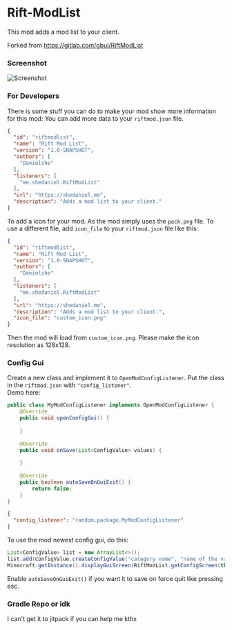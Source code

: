 # Rift-ModList
This mod adds a mod list to your client.

Forked from https://gitlab.com/gbui/RiftModList

### Screenshot
![Screenshot](https://media.discordapp.net/attachments/480755664675667980/523507883330240524/unknown.png)

### For Developers
There is some stuff you can do to make your mod show more information for this mod:
You can add more data to your `riftmod.json` file.
```json
{
  "id": "riftmodlist",
  "name": "Rift Mod List",
  "version": "1.0-SNAPSHOT",
  "authors": [
    "Danielshe"
  ],
  "listeners": [
    "me.shedaniel.RiftModList"
  ],
  "url": "https://shedaniel.me",
  "description": "Adds a mod list to your client."
}
```
To add a icon for your mod. As the mod simply uses the `pack.png` file. To use a different file, add `icon_file` to your `riftmod.json` file like this:
```json
{
  "id": "riftmodlist",
  "name": "Rift Mod List",
  "version": "1.0-SNAPSHOT",
  "authors": [
    "Danielshe"
  ],
  "listeners": [
    "me.shedaniel.RiftModList"
  ],
  "url": "https://shedaniel.me",
  "description": "Adds a mod list to your client.",
  "icon_file": "custom_icon.png"
}
```
Then the mod will load from `custom_icon.png`. Please make the icon resolution as 128x128.
### Config Gui
Create a new class and implement it to `OpenModConfigListener`. Put the class in the `riftmod.json` with `"config_listener"`. <br>Demo here:
```java
public class MyModConfigListener implements OpenModConfigListener { 
    @Override 
    public void openConfigGui() { 
        
    } 
     
    @Override 
    public void onSave(List<ConfigValue> values) { 
        
    } 
     
    @Override 
    public boolean autoSaveOnGuiExit() { 
        return false; 
    }
}
```
```json
{
  "config_listener": "random.package.MyModConfigListener"
}
```
To use the mod newest config gui, do this:
```java
List<ConfigValue> list = new ArrayList<>();
list.add(ConfigValue.createConfigValue("category name", "name of the value", GuiConfigTextField.TextFieldInputType.TEXT, "default value")); 
Minecraft.getInstance().displayGuiScreen(RiftModList.getConfigScreen(this, RiftModList.guiModList, list, RiftModList.getModByID("MOD_ID")));
```
Enable `autoSaveOnGuiExit()` if you want it to save on force quit like pressing esc.

### Gradle Repo or idk
I can't get it to jitpack if you can help me kthx
